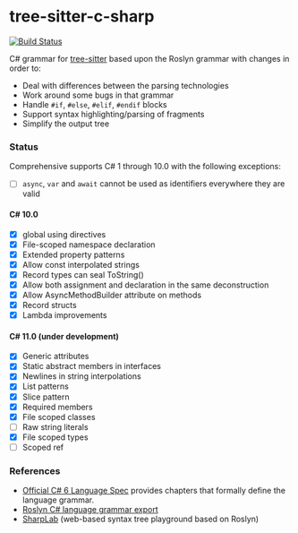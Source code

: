 # tree-sitter-c-sharp

[![Build Status](https://github.com/tree-sitter/tree-sitter-c-sharp/workflows/build/badge.svg)](https://github.com/tree-sitter/tree-sitter-c-sharp/actions?query=workflow%3Abuild)

C# grammar for [tree-sitter](https://github.com/tree-sitter/tree-sitter) based upon the Roslyn grammar with changes in order to:

- Deal with differences between the parsing technologies
- Work around some bugs in that grammar
- Handle `#if`, `#else`, `#elif`, `#endif` blocks
- Support syntax highlighting/parsing of fragments
- Simplify the output tree

### Status

Comprehensive supports C# 1 through 10.0 with the following exceptions:

- [ ] `async`, `var` and `await` cannot be used as identifiers everywhere they are valid

#### C# 10.0

- [x] global using directives
- [x] File-scoped namespace declaration
- [x] Extended property patterns
- [x] Allow const interpolated strings
- [x] Record types can seal ToString()
- [x] Allow both assignment and declaration in the same deconstruction
- [x] Allow AsyncMethodBuilder attribute on methods
- [x] Record structs
- [x] Lambda improvements

#### C# 11.0 (under development)

- [x] Generic attributes
- [x] Static abstract members in interfaces
- [x] Newlines in string interpolations
- [x] List patterns
- [x] Slice pattern
- [x] Required members
- [x] File scoped classes
- [ ] Raw string literals
- [x] File scoped types
- [ ] Scoped ref

### References

- [Official C# 6 Language Spec](https://github.com/dotnet/csharplang/blob/master/spec/) provides chapters that formally define the language grammar.
- [Roslyn C# language grammar export](https://github.com/dotnet/roslyn/blob/master/src/Compilers/CSharp/Portable/Generated/CSharp.Generated.g4)
- [SharpLab](https://sharplab.io) (web-based syntax tree playground based on Roslyn)
